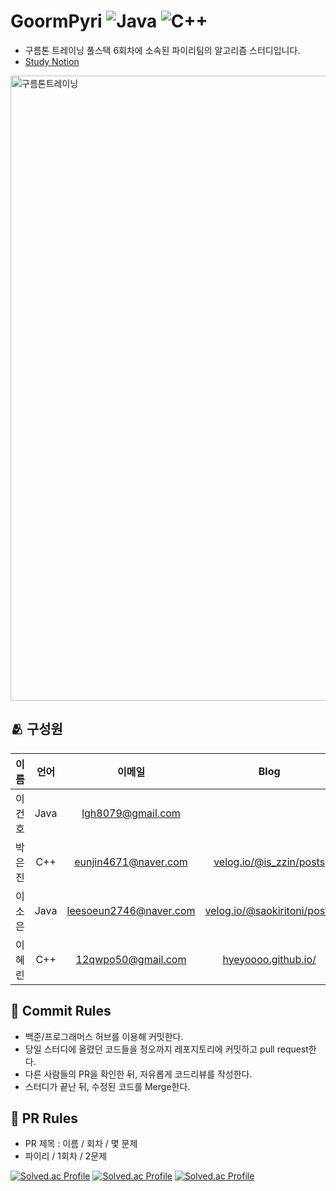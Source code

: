 # GoormPyri ![Java](https://img.shields.io/badge/java-%23ED8B00.svg?style=for-the-badge&logo=openjdk&logoColor=white) ![C++](https://img.shields.io/badge/c++-%2300599C.svg?style=for-the-badge&logo=c%2B%2B&logoColor=white)

* 구름톤 트레이닝 풀스택 6회차에 소속된 파이리팀의 알고리즘 스터디입니다. 
* [Study Notion](https://www.notion.so/70eb9ef5d3f5411c9dc0b1349dbb2fe2)

<img width="1000" alt="구름톤트레이닝" src="https://github.com/GoormPyri/GoormPyri/assets/144209738/943bfe69-6b8e-4f2e-b446-4597adee5960">

## 🫂 구성원
|이름|언어|이메일|Blog|Github|
|:---:|:---:|:---:|:---:|:---:|
|이건호|Java|lgh8079@gmail.com||[github.com/geonho96](https://github.com/geonho96)|
|박은진|C++|eunjin4671@naver.com|[velog.io/@is_zzin/posts](https://velog.io/@is_zzin/posts)|[github.com/potatoj1n](https://github.com/potatoj1n)|
|이소은|Java|leesoeun2746@naver.com|[velog.io/@saokiritoni/posts](https://velog.io/@saokiritoni/posts)|[github.com/saokiritoni](https://github.com/saokiritoni)|
|이혜린|C++|12qwpo50@gmail.com|[hyeyoooo.github.io/](https://hyeyoooo.github.io/)|[github.com/hyeyoooo](https://github.com/hyeyoooo)|

## 📍 Commit Rules
* 백준/프로그래머스 허브를 이용해 커밋한다. 
* 당일 스터디에 올렸던 코드들을 정오까지 레포지토리에 커밋하고 pull request한다.
* 다른 사람들의 PR을 확인한 뒤, 자유롭게 코드리뷰를 작성한다. 
* 스터디가 끝난 뒤, 수정된 코드를 Merge한다.

## 📍 PR Rules
* PR 제목 : 이름 / 회차 / 몇 문제
* 파이리 / 1회차 / 2문제


[![Solved.ac Profile](http://mazassumnida.wtf/api/v2/generate_badge?boj=leesoeun2746)](https://solved.ac/leesoeun2746/)
[![Solved.ac Profile](http://mazassumnida.wtf/api/v2/generate_badge?boj=eunjin4671)](https://solved.ac/eunjin4671/)
[![Solved.ac Profile](http://mazassumnida.wtf/api/v2/generate_badge?boj=lgh8079)](https://solved.ac/lgh8079/)

